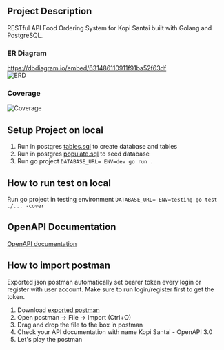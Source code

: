 ## Project Description
RESTful API Food Ordering System for Kopi Santai built with Golang and PostgreSQL.

### ER Diagram  
https://dbdiagram.io/embed/631486110911f91ba52f63df  
![ERD](https://git.garena.com/sea-labs-id/batch-01/rafly-nagachi/final-project-backend/-/raw/master/assets/docs/erd.png "ERD")

### Coverage
![Coverage](https://git.garena.com/sea-labs-id/batch-01/rafly-nagachi/final-project-backend/-/raw/master/assets/docs/coverage.png "coverage")
  
  
## Setup Project on local
1. Run in postgres [tables.sql](https://git.garena.com/sea-labs-id/batch-01/rafly-nagachi/final-project-backend/-/raw/master/tables.sql) to create database and tables
2. Run in postgres [populate.sql](https://git.garena.com/sea-labs-id/batch-01/rafly-nagachi/final-project-backend/-/raw/master/populate.sql) to seed database
3. Run go project ```DATABASE_URL= ENV=dev go run .```

## How to run test on local
Run go project in testing environment
```DATABASE_URL= ENV=testing go test ./... -cover```  
  
## OpenAPI Documentation
[OpenAPI documentation](https://kopi-santai.herokuapp.com/docs)  
  
## How to import postman
Exported json postman automatically set bearer token every login or register with user account.
Make sure to run login/register first to get the token.
1. Download [exported postman]("https://git.garena.com/sea-labs-id/batch-01/rafly-nagachi/final-project-backend/-/blob/master/Kopi%20Santai%20-%20OpenAPI%203.0.postman_collection.json")
2. Open postman -> File -> Import (Ctrl+O)
3. Drag and drop the file to the box in postman
4. Check your API documentation with name Kopi Santai - OpenAPI 3.0
5. Let's play the postman
